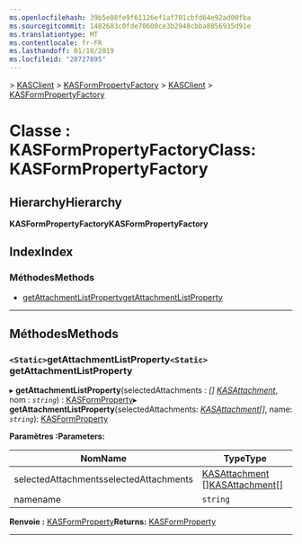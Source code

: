 ```yaml
---
ms.openlocfilehash: 39b5e08fe9f61126ef1af701cbfd64e92ad00fba
ms.sourcegitcommit: 1482683c0fde70600ce3b2948cbba8856935d91e
ms.translationtype: MT
ms.contentlocale: fr-FR
ms.lasthandoff: 01/18/2019
ms.locfileid: "28727895"
---
```

<span data-ttu-id="762cd-101">[](../README.md) > [KASClient](../modules/kasclient.md) > [KASFormPropertyFactory](../classes/kasclient.kasformpropertyfactory.md)</span><span class="sxs-lookup"><span data-stu-id="762cd-101">[](../README.md) > [KASClient](../modules/kasclient.md) > [KASFormPropertyFactory](../classes/kasclient.kasformpropertyfactory.md)</span></span>

# <a name="class-kasformpropertyfactory"></a><span data-ttu-id="762cd-102">Classe : KASFormPropertyFactory</span><span class="sxs-lookup"><span data-stu-id="762cd-102">Class: KASFormPropertyFactory</span></span>

## <a name="hierarchy"></a><span data-ttu-id="762cd-103">Hierarchy</span><span class="sxs-lookup"><span data-stu-id="762cd-103">Hierarchy</span></span>

<span data-ttu-id="762cd-104">**KASFormPropertyFactory**</span><span class="sxs-lookup"><span data-stu-id="762cd-104">**KASFormPropertyFactory**</span></span>

## <a name="index"></a><span data-ttu-id="762cd-105">Index</span><span class="sxs-lookup"><span data-stu-id="762cd-105">Index</span></span>

### <a name="methods"></a><span data-ttu-id="762cd-106">Méthodes</span><span class="sxs-lookup"><span data-stu-id="762cd-106">Methods</span></span>

* [<span data-ttu-id="762cd-107">getAttachmentListProperty</span><span class="sxs-lookup"><span data-stu-id="762cd-107">getAttachmentListProperty</span></span>](kasclient.kasformpropertyfactory.md#getattachmentlistproperty)

---

## <a name="methods"></a><span data-ttu-id="762cd-108">Méthodes</span><span class="sxs-lookup"><span data-stu-id="762cd-108">Methods</span></span>

<a id="getattachmentlistproperty"></a>

### <a name="static-getattachmentlistproperty"></a><span data-ttu-id="762cd-109">`<Static>`getAttachmentListProperty</span><span class="sxs-lookup"><span data-stu-id="762cd-109">`<Static>` getAttachmentListProperty</span></span>

<span data-ttu-id="762cd-110">▸ **getAttachmentListProperty**(selectedAttachments : *[] [KASAttachment](kasclient.kasattachment.md)*, nom : *`string`*) : [KASFormProperty](kasclient.kasformproperty.md)</span><span class="sxs-lookup"><span data-stu-id="762cd-110">▸ **getAttachmentListProperty**(selectedAttachments: *[KASAttachment](kasclient.kasattachment.md)[]*, name: *`string`*): [KASFormProperty](kasclient.kasformproperty.md)</span></span>

<span data-ttu-id="762cd-111">**Paramètres :**</span><span class="sxs-lookup"><span data-stu-id="762cd-111">**Parameters:**</span></span>

| <span data-ttu-id="762cd-112">Nom</span><span class="sxs-lookup"><span data-stu-id="762cd-112">Name</span></span> | <span data-ttu-id="762cd-113">Type</span><span class="sxs-lookup"><span data-stu-id="762cd-113">Type</span></span> |
| ------ | ------ |
| <span data-ttu-id="762cd-114">selectedAttachments</span><span class="sxs-lookup"><span data-stu-id="762cd-114">selectedAttachments</span></span> | <span data-ttu-id="762cd-115">[KASAttachment](kasclient.kasattachment.md) []</span><span class="sxs-lookup"><span data-stu-id="762cd-115">[KASAttachment](kasclient.kasattachment.md)[]</span></span> |
| <span data-ttu-id="762cd-116">name</span><span class="sxs-lookup"><span data-stu-id="762cd-116">name</span></span> | `string` |

<span data-ttu-id="762cd-117">**Renvoie :** [KASFormProperty](kasclient.kasformproperty.md)</span><span class="sxs-lookup"><span data-stu-id="762cd-117">**Returns:** [KASFormProperty](kasclient.kasformproperty.md)</span></span>

___

